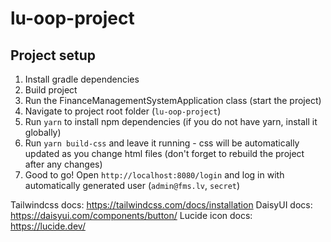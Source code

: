# lu-oop-project

## Project setup

1. Install gradle dependencies
2. Build project
3. Run the FinanceManagementSystemApplication class (start the project)
4. Navigate to project root folder (`lu-oop-project`)
5. Run `yarn` to install npm dependencies (if you do not have yarn, install it globally)
6. Run `yarn build-css` and leave it running - css will be automatically updated as you change html files (don't forget
   to rebuild the project after any changes)
7. Good to go! Open `http://localhost:8080/login` and log in with automatically generated
   user (`admin@fms.lv`, `secret`)

Tailwindcss docs: https://tailwindcss.com/docs/installation
DaisyUI docs: https://daisyui.com/components/button/
Lucide icon docs: https://lucide.dev/